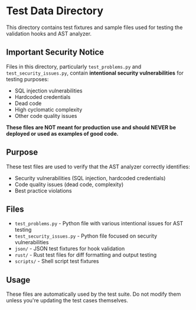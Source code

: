 # Test Data Directory

This directory contains test fixtures and sample files used for testing the validation hooks and AST analyzer.

## Important Security Notice

Files in this directory, particularly `test_problems.py` and `test_security_issues.py`, contain **intentional security vulnerabilities** for testing purposes:

- SQL injection vulnerabilities
- Hardcoded credentials
- Dead code
- High cyclomatic complexity
- Other code quality issues

**These files are NOT meant for production use and should NEVER be deployed or used as examples of good code.**

## Purpose

These test files are used to verify that the AST analyzer correctly identifies:
- Security vulnerabilities (SQL injection, hardcoded credentials)
- Code quality issues (dead code, complexity)
- Best practice violations

## Files

- `test_problems.py` - Python file with various intentional issues for AST testing
- `test_security_issues.py` - Python file focused on security vulnerabilities
- `json/` - JSON test fixtures for hook validation
- `rust/` - Rust test files for diff formatting and output testing
- `scripts/` - Shell script test fixtures

## Usage

These files are automatically used by the test suite. Do not modify them unless you're updating the test cases themselves.